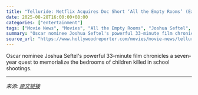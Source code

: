 ```yaml
---
title: "Telluride: Netflix Acquires Doc Short ‘All the Empty Rooms’ (Exclusive)"
date: 2025-08-28T16:00:00+08:00
categories: ["entertainment"]
tags: ["Movie News", "Movies", "All the Empty Rooms", "Joshua Seftel", "Lou Bopp", "Netflix", "Steve Hartman", "Telluride 2025", "Telluride Film Festival"]
summary: "Oscar nominee Joshua Seftel's powerful 33-minute film chronicles a seven-year quest to memorialize the bedrooms of children killed in school shootings."
source_url: "https://www.hollywoodreporter.com/movies/movie-news/telluride-netflix-all-the-empty-rooms-doc-1236355376/"
---
```


Oscar nominee Joshua Seftel's powerful 33-minute film chronicles a seven-year quest to memorialize the bedrooms of children killed in school shootings.

---

*来源: [原文链接](https://www.hollywoodreporter.com/movies/movie-news/telluride-netflix-all-the-empty-rooms-doc-1236355376/)*
